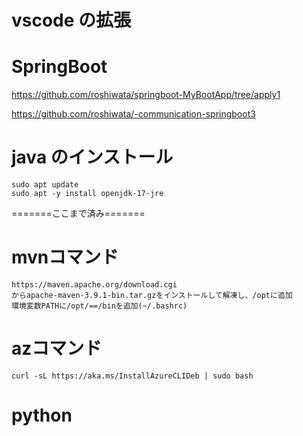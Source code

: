 # vscode の拡張


# SpringBoot

https://github.com/roshiwata/springboot-MyBootApp/tree/apply1

https://github.com/roshiwata/-communication-springboot3


# java のインストール

```
sudo apt update
sudo apt -y install openjdk-17-jre
```

=======ここまで済み=======



# mvnコマンド
```
https://maven.apache.org/download.cgi
からapache-maven-3.9.1-bin.tar.gzをインストールして解凍し、/optに追加
環境変数PATHに/opt/==/binを追加(~/.bashrc)
```

# azコマンド
```
curl -sL https://aka.ms/InstallAzureCLIDeb | sudo bash
```


# python

```

```
